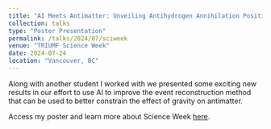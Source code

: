 ```yaml
---
title: "AI Meets Antimatter: Unveiling Antihydrogen Annihilation Positions"
collection: talks
type: "Poster Presentation"
permalink: /talks/2024/07/sciweek
venue: "TRIUMF Science Week"
date: 2024-07-24
location: "Vancouver, BC"
---
```


Along with another student I worked with we presented some exciting new results in our effort to use AI to improve the event reconstruction method that can be used to better constrain the effect of gravity on antimatter.

Access my poster and learn more about Science Week [here](https://indico.triumf.ca/event/509/contributions/5908/).